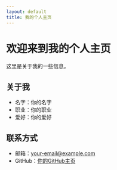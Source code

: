 ```yaml
---
layout: default
title: 我的个人主页
---
```


# 欢迎来到我的个人主页

这里是关于我的一些信息。

## 关于我
- 名字：你的名字
- 职业：你的职业
- 爱好：你的爱好

## 联系方式
- 邮箱：your-email@example.com
- GitHub：[你的GitHub主页](https://github.com/your-github-username)
